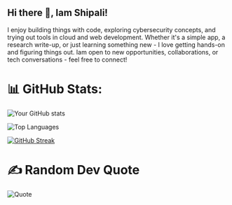 ## Hi there 👋, Iam Shipali!

I enjoy building things with code, exploring cybersecurity concepts, and trying out tools in cloud and web development. Whether it's a simple app, a research write-up, or just learning something new - I love getting hands-on and figuring things out.
Iam open to new opportunities, collaborations, or tech conversations - feel free to connect!

# 📊 GitHub Stats:

![Your GitHub stats](https://github-readme-stats.vercel.app/api?username=shipalibhandary&show_icons=true&theme=dark)

![Top Languages](https://github-readme-stats.vercel.app/api/top-langs/?username=shipalibhandary&layout=compact&theme=dark)

[![GitHub Streak](https://streak-stats.demolab.com/?user=shipalibhandary&theme=dark)](https://git.io/streak-stats)

# ✍️ Random Dev Quote
![Quote](https://quotes-github-readme.vercel.app/api?type=horizontal&theme=dark)
